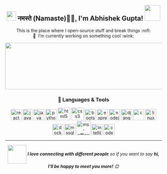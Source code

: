 <div align="center">
  <h2>
    <img src="https://emojis.slackmojis.com/emojis/images/1531849430/4246/blob-sunglasses.gif?1531849430" width="30"/> 
    नमस्ते (Namaste)🙏🏻, I'm Abhishek Gupta! 
    <img src="https://media.giphy.com/media/12oufCB0MyZ1Go/giphy.gif" width="50" />
  </h2>

  <p>This is the place where I open-source stuff and break things :rofl: <br>
  🔭 &nbsp;I’m currently working on something cool :wink:</p>

  <img align="center" src="https://github-readme-streak-stats.herokuapp.com/?user=kunvarabhishek&" alt="chiarastef" width="1500" height="150" />


  <h3>💼 Languages & Tools</h3>
  <p>
    <img src="https://cdn.jsdelivr.net/gh/devicons/devicon/icons/react/react-original.svg" alt="react" width="35" height="35"/>
    <img src="https://cdn.jsdelivr.net/gh/devicons/devicon/icons/javascript/javascript-original.svg" alt="javascript" width="30" height="35"/>
    <img src="https://cdn.jsdelivr.net/gh/devicons/devicon/icons/java/java-original.svg" alt="java" width="35" height="35"/>
    <img src="https://cdn.jsdelivr.net/gh/devicons/devicon/icons/python/python-original.svg" alt="python" width="35" height="35"/>
    <img src="https://cdn.jsdelivr.net/gh/devicons/devicon/icons/html5/html5-original-wordmark.svg" alt="html5" width="40" height="40"/>
    <img src="https://cdn.jsdelivr.net/gh/devicons/devicon/icons/css3/css3-original-wordmark.svg" alt="css3" width="40" height="40"/>
    <img src="https://cdn.jsdelivr.net/gh/devicons/devicon/icons/bootstrap/bootstrap-original.svg" alt="bootstrap" width="35" height="35"/>
    <img src="https://cdn.jsdelivr.net/gh/devicons/devicon/icons/express/express-original.svg" alt="express" width="35" height="35"/>
    <img src="https://cdn.jsdelivr.net/gh/devicons/devicon/icons/nodejs/nodejs-original.svg" alt="nodejs" width="35" height="35"/>
    <img src="https://static.djangoproject.com/img/logos/django-logo-positive.svg" alt="django" width="35" height="35"/>
    <img src="https://cdn.jsdelivr.net/gh/devicons/devicon/icons/c/c-original.svg" alt="c" width="35" height="35"/>
    <img src="https://cdn.jsdelivr.net/gh/devicons/devicon/icons/linux/linux-original.svg" alt="linux" width="35" height="35"/>
    <img src="https://cdn.jsdelivr.net/gh/devicons/devicon/icons/docker/docker-original.svg" alt="docker" width="35" height="35"/>
    <img src="https://cdn.jsdelivr.net/gh/devicons/devicon/icons/microsoftsqlserver/microsoftsqlserver-plain.svg" alt="mssql" width="35" height="35"/>
    <img src="https://www.logo.wine/a/logo/Microsoft_Office/Microsoft_Office-Logo.wine.svg" alt="ms-office" width="45" height="45"/>
    <img src="https://cdn.jsdelivr.net/gh/devicons/devicon/icons/intellij/intellij-original.svg" alt="intellij" width="35" height="35"/>
    <img src="https://cdn.icon-icons.com/icons2/1508/PNG/512/codeblocks_104542.png" alt="codeblocks" width="35" height="35"/>
  </p>

---
  <p>
    <img src="https://media.giphy.com/media/LnQjpWaON8nhr21vNW/giphy.gif" width="60" align="center" />
    <em><b>I love connecting with different people</b> so if you want to say <b>hi, I'll be happy to meet you more!</b> 😊</em>
  </p>

</div>
